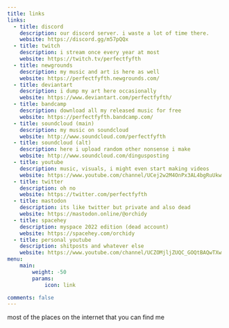 ```yaml
---
title: links
links:
  - title: discord
    description: our discord server. i waste a lot of time there.
    website: https://discord.gg/m57pQQx
  - title: twitch
    description: i stream once every year at most
    website: https://twitch.tv/perfectfyfth
  - title: newgrounds
    description: my music and art is here as well
    website: https://perfectfyfth.newgrounds.com/
  - title: deviantart
    description: i dump my art here occasionally
    website: https://www.deviantart.com/perfectfyfth/
  - title: bandcamp
    description: download all my released music for free
    website: https://perfectfyfth.bandcamp.com/
  - title: soundcloud (main)
    description: my music on soundcloud
    website: http://www.soundcloud.com/perfectfyfth
  - title: soundcloud (alt)
    description: here i upload random other nonsense i make
    website: http://www.soundcloud.com/dingusposting
  - title: youtube
    description: music, visuals, i might even start making videos
    website: https://www.youtube.com/channel/UCej2w2M4OnPx3AL4bgRuUkw
  - title: twitter
    description: oh no
    website: https://twitter.com/perfectfyfth
  - title: mastodon
    description: its like twitter but private and also dead
    website: https://mastodon.online/@orchidy
  - title: spacehey
    description: myspace 2022 edition (dead account)
    website: https://spacehey.com/orchidy
  - title: personal youtube
    description: shitposts and whatever else
    website: https://www.youtube.com/channel/UCZOMjljZUQC_GOQtBAQwTXw
menu:
    main: 
        weight: -50
        params:
            icon: link

comments: false
---
```

most of the places on the internet that you can find me